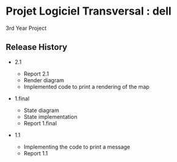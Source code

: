 # Projet Logiciel Transversal : dell
3rd Year Project

## Release History

* 2.1
    * Report 2.1
    * Render diagram
    * Implemented code to print a rendering of the map

* 1.final
    * State diagram 
    * State implementation
    * Report 1.final

* 1.1
    * Implementing the code to print a message
    * Report 1.1
